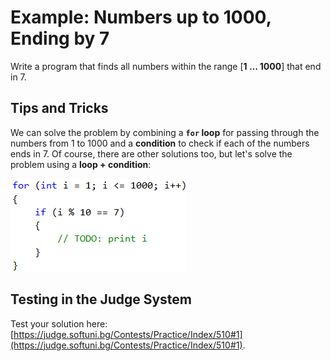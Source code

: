 # Example: Numbers up to 1000, Ending by 7

Write a program that finds all numbers within the range [**1 … 1000**] that end in 7. 

## Tips and Tricks

We can solve the problem by combining a **`for` loop** for passing through the numbers from 1 to 1000 and a **condition** to check if each of the numbers ends in 7. Of course, there are other solutions too, but let's solve the problem using a **loop + condition**:

![](/assets/chapter-5-images/02.Numbers-ending-in-7-01.png)

## Testing in the Judge System

Test your solution here: [https://judge.softuni.bg/Contests/Practice/Index/510#1](https://judge.softuni.bg/Contests/Practice/Index/510#1).
